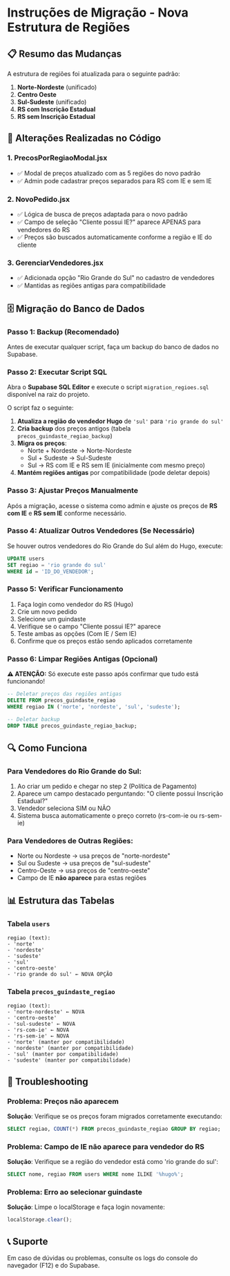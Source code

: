 # Instruções de Migração - Nova Estrutura de Regiões

## 📋 Resumo das Mudanças

A estrutura de regiões foi atualizada para o seguinte padrão:

1. **Norte-Nordeste** (unificado)
2. **Centro Oeste**
3. **Sul-Sudeste** (unificado)
4. **RS com Inscrição Estadual**
5. **RS sem Inscrição Estadual**

## 🔄 Alterações Realizadas no Código

### 1. PrecosPorRegiaoModal.jsx
- ✅ Modal de preços atualizado com as 5 regiões do novo padrão
- ✅ Admin pode cadastrar preços separados para RS com IE e sem IE

### 2. NovoPedido.jsx
- ✅ Lógica de busca de preços adaptada para o novo padrão
- ✅ Campo de seleção "Cliente possui IE?" aparece APENAS para vendedores do RS
- ✅ Preços são buscados automaticamente conforme a região e IE do cliente

### 3. GerenciarVendedores.jsx
- ✅ Adicionada opção "Rio Grande do Sul" no cadastro de vendedores
- ✅ Mantidas as regiões antigas para compatibilidade

## 🗄️ Migração do Banco de Dados

### Passo 1: Backup (Recomendado)
Antes de executar qualquer script, faça um backup do banco de dados no Supabase.

### Passo 2: Executar Script SQL
Abra o **Supabase SQL Editor** e execute o script `migration_regioes.sql` disponível na raiz do projeto.

O script faz o seguinte:

1. **Atualiza a região do vendedor Hugo** de `'sul'` para `'rio grande do sul'`
2. **Cria backup** dos preços antigos (tabela `precos_guindaste_regiao_backup`)
3. **Migra os preços**:
   - Norte + Nordeste → Norte-Nordeste
   - Sul + Sudeste → Sul-Sudeste
   - Sul → RS com IE e RS sem IE (inicialmente com mesmo preço)
4. **Mantém regiões antigas** por compatibilidade (pode deletar depois)

### Passo 3: Ajustar Preços Manualmente
Após a migração, acesse o sistema como admin e ajuste os preços de **RS com IE** e **RS sem IE** conforme necessário.

### Passo 4: Atualizar Outros Vendedores (Se Necessário)
Se houver outros vendedores do Rio Grande do Sul além do Hugo, execute:

```sql
UPDATE users 
SET regiao = 'rio grande do sul' 
WHERE id = 'ID_DO_VENDEDOR';
```

### Passo 5: Verificar Funcionamento
1. Faça login como vendedor do RS (Hugo)
2. Crie um novo pedido
3. Selecione um guindaste
4. Verifique se o campo "Cliente possui IE?" aparece
5. Teste ambas as opções (Com IE / Sem IE)
6. Confirme que os preços estão sendo aplicados corretamente

### Passo 6: Limpar Regiões Antigas (Opcional)
**⚠️ ATENÇÃO:** Só execute este passo após confirmar que tudo está funcionando!

```sql
-- Deletar preços das regiões antigas
DELETE FROM precos_guindaste_regiao 
WHERE regiao IN ('norte', 'nordeste', 'sul', 'sudeste');

-- Deletar backup
DROP TABLE precos_guindaste_regiao_backup;
```

## 🔍 Como Funciona

### Para Vendedores do Rio Grande do Sul:
1. Ao criar um pedido e chegar no step 2 (Política de Pagamento)
2. Aparece um campo destacado perguntando: "O cliente possui Inscrição Estadual?"
3. Vendedor seleciona SIM ou NÃO
4. Sistema busca automaticamente o preço correto (rs-com-ie ou rs-sem-ie)

### Para Vendedores de Outras Regiões:
- Norte ou Nordeste → usa preços de "norte-nordeste"
- Sul ou Sudeste → usa preços de "sul-sudeste"
- Centro-Oeste → usa preços de "centro-oeste"
- Campo de IE **não aparece** para estas regiões

## 📊 Estrutura das Tabelas

### Tabela `users`
```
regiao (text):
- 'norte'
- 'nordeste'
- 'sudeste'
- 'sul'
- 'centro-oeste'
- 'rio grande do sul' ← NOVA OPÇÃO
```

### Tabela `precos_guindaste_regiao`
```
regiao (text):
- 'norte-nordeste' ← NOVA
- 'centro-oeste'
- 'sul-sudeste' ← NOVA
- 'rs-com-ie' ← NOVA
- 'rs-sem-ie' ← NOVA
- 'norte' (manter por compatibilidade)
- 'nordeste' (manter por compatibilidade)
- 'sul' (manter por compatibilidade)
- 'sudeste' (manter por compatibilidade)
```

## 🚨 Troubleshooting

### Problema: Preços não aparecem
**Solução**: Verifique se os preços foram migrados corretamente executando:
```sql
SELECT regiao, COUNT(*) FROM precos_guindaste_regiao GROUP BY regiao;
```

### Problema: Campo de IE não aparece para vendedor do RS
**Solução**: Verifique se a região do vendedor está como 'rio grande do sul':
```sql
SELECT nome, regiao FROM users WHERE nome ILIKE '%hugo%';
```

### Problema: Erro ao selecionar guindaste
**Solução**: Limpe o localStorage e faça login novamente:
```javascript
localStorage.clear();
```

## 📞 Suporte

Em caso de dúvidas ou problemas, consulte os logs do console do navegador (F12) e do Supabase.


